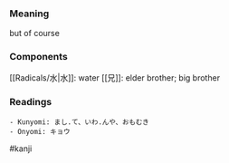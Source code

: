 ### Meaning

but of course

### Components

[[Radicals/水|水]]: water [[兄]]: elder brother; big brother

### Readings

```
- Kunyomi: まし.て、いわ.んや、おもむき
- Onyomi: キョウ
```

#kanji